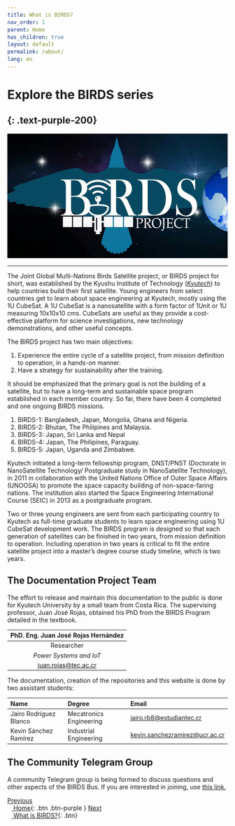 ```yaml
---
title: What is BIRDS?
nav_order: 1
parent: Home
has_children: true
layout: default
permalink: /about/
lang: en
---
```


# **Explore the BIRDS series**
{: .text-purple-200}
---

![The BIRDS project logo](/assets/images/logo_2018_07.png)

---

The Joint Global Multi-Nations Birds Satellite project, or BIRDS project for short, was established by the Kyushu Institute of Technology ([_Kyutech_](https://www.kyutech.ac.jp/english/)) to help countries build their first satellite. Young engineers from select countries get to learn about space engineering at Kyutech, mostly using the 1U CubeSat. 
A 1U CubeSat is a nanosatellite with a form factor of 1Unit or 1U measuring 10x10x10 cms. CubeSats are useful as they provide a cost-effective platform for science investigations, new technology demonstrations, and other useful concepts. 

The BIRDS project has two main objectives:

1. Experience the entire cycle of a satellite project, from mission definition to operation, in a hands-on manner.
2. Have a strategy for sustainability after the training.

It should be emphasized that the primary goal is not the building of a satellite, but to have a long-term and sustainable space program established in each member country. So far, there have been 4 completed and one ongoing BIRDS missions.

1. BIRDS-1: Bangladesh, Japan, Mongolia, Ghana and Nigeria.
2. BIRDS-2: Bhutan, The Philipines and Malaysia.
3. BIRDS-3: Japan, Sri Lanka and Nepal
4. BIRDS-4: Japan, The Philipines, Paraguay.
5. BIRDS-5: Japan, Uganda and Zimbabwe.

Kyutech initiated a long-term fellowship program, DNST/PNST (Doctorate in NanoSatellite Technology/ Postgraduate study in NanoSatellite Technology), in 2011 in collaboration with the United Nations Office of Outer Space Affairs (UNOOSA) to promote the space capacity building of non-space-faring nations. The institution also started the Space Engineering International Course (SEIC) in 2013 as a postgraduate program.

Two or three young engineers are sent from each participating country to Kyutech as full-time graduate students to learn space engineering using 1U CubeSat development work. The BIRDS program is designed so that each generation of satellites can be finished in two years, from mission definition to operation. Including operation in two years is critical to fit the entire satellite project into a master’s degree course study timeline, which is two years.

## The Documentation Project Team

The effort to release and maintain this documentation to the public is done for Kyutech University by a small team from Costa Rica. The supervising professor, Juan José Rojas, obtained his PhD from the BIRDS Program detailed in the textbook.

| PhD. Eng. Juan José Rojas Hernández                   |
| :-----------:                                         |
| Researcher                                            |
| _Power Systems and IoT_                               |
| [juan.rojas@tec.ac.cr](mailto:juan.rojas@tec.ac.cr)   |

The documentation, creation of the repositories and this website is done by two assistant students:

| Name                              | Degree                            | Email                             |
|:-------------                     |:------------------                |:------                            |
| Jairo Rodríguez Blanco            | Mecatronics Engineering           | jairo.rb8@estudiantec.cr          |
| Kevin Sánchez Ramírez             | Industrial Engineering            | kevin.sanchezramirez@ucr.ac.cr    |

## The Community Telegram Group

A community Telegram group is being formed to discuss questions and other aspects of the BIRDS Bus. If you are interested in joining, use [this link.](https://t.me/+D3BCqCmceQ41ZGFl)


[Previous <br /> <img src="https://raw.githubusercontent.com/FortAwesome/Font-Awesome/6.x/svgs/solid/angles-left.svg" width="10" height="10"> Home]({{site.url}}){: .btn .btn-purple }
[Next <br /> <img src="https://raw.githubusercontent.com/FortAwesome/Font-Awesome/6.x/svgs/solid/angles-right.svg" width="10" height="10"> What is BIRDS?]({{site.url}}/overview/birds/bus-page.html){: .btn}


